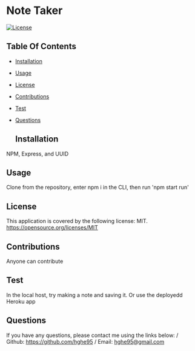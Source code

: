 
# Note Taker
[![License](https://img.shields.io/badge/license-MIT-green.svg)](https://opensource.org/licenses/MIT)

  ## Table Of Contents
* [Installation](#installation)
* [Usage](#usage) 
* [License](#license)
* [Contributions](#contributions)
* [Test](#test)
* [Questions](#questions)

  ## Installation
NPM, Express, and UUID

  ## Usage
Clone from the repository, enter npm i in the CLI, then run 'npm start run'

  ## License
This application is covered by the following license: MIT. https://opensource.org/licenses/MIT

  ## Contributions
Anyone can contribute 

  ## Test
In the local host, try making a note and saving it. Or use the deployedd Heroku app

  ## Questions
If you have any questions, please contact me using the links below: /
Github: https://github.com/hghe95 /
Email: hghe95@gmail.com 
  